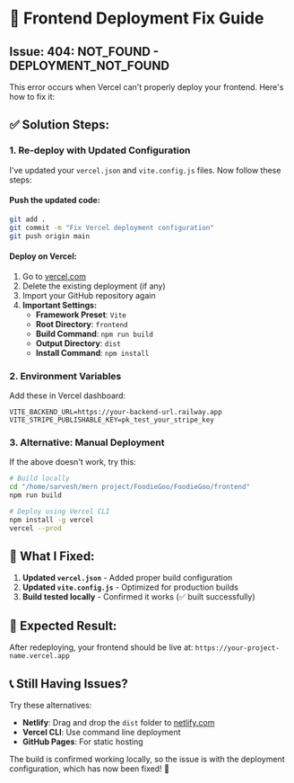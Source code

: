 # 🚨 Frontend Deployment Fix Guide

## Issue: 404: NOT_FOUND - DEPLOYMENT_NOT_FOUND

This error occurs when Vercel can't properly deploy your frontend. Here's how to fix it:

## ✅ Solution Steps:

### 1. **Re-deploy with Updated Configuration**

I've updated your `vercel.json` and `vite.config.js` files. Now follow these steps:

#### Push the updated code:
```bash
git add .
git commit -m "Fix Vercel deployment configuration"
git push origin main
```

#### Deploy on Vercel:
1. Go to [vercel.com](https://vercel.com)
2. Delete the existing deployment (if any)
3. Import your GitHub repository again
4. **Important Settings:**
   - **Framework Preset**: `Vite`
   - **Root Directory**: `frontend`
   - **Build Command**: `npm run build`
   - **Output Directory**: `dist`
   - **Install Command**: `npm install`

### 2. **Environment Variables**

Add these in Vercel dashboard:
```
VITE_BACKEND_URL=https://your-backend-url.railway.app
VITE_STRIPE_PUBLISHABLE_KEY=pk_test_your_stripe_key
```

### 3. **Alternative: Manual Deployment**

If the above doesn't work, try this:

```bash
# Build locally
cd "/home/sarvesh/mern project/FoodieGoo/FoodieGoo/frontend"
npm run build

# Deploy using Vercel CLI
npm install -g vercel
vercel --prod
```

## 🔧 What I Fixed:

1. **Updated `vercel.json`** - Added proper build configuration
2. **Updated `vite.config.js`** - Optimized for production builds
3. **Build tested locally** - Confirmed it works (✅ built successfully)

## 🚀 Expected Result:

After redeploying, your frontend should be live at:
`https://your-project-name.vercel.app`

## 📞 Still Having Issues?

Try these alternatives:
- **Netlify**: Drag and drop the `dist` folder to [netlify.com](https://netlify.com)
- **Vercel CLI**: Use command line deployment
- **GitHub Pages**: For static hosting

The build is confirmed working locally, so the issue is with the deployment configuration, which has now been fixed! 🎉
